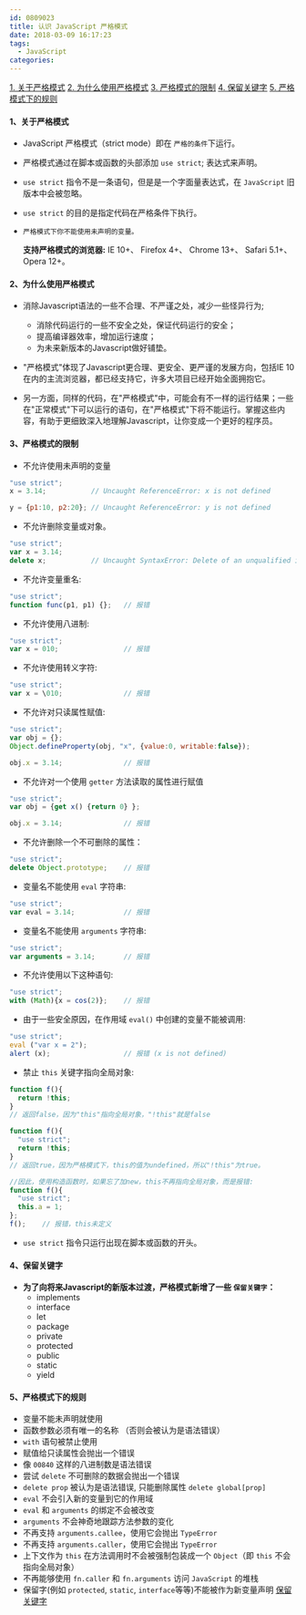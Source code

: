 ```yaml
---
id: 0809023
title: 认识 JavaScript 严格模式
date: 2018-03-09 16:17:23
tags:
  - JavaScript
categories:
---
```


<a href="#whatIs">1. 关于严格模式</a>
<a href="#why">2. 为什么使用严格模式</a>
<a href="#ctrl">3. 严格模式的限制</a>
<a href="#key">4. 保留关键字</a>
<a href="regulation">5. 严格模式下的规则</a>

#### <a name="whatIs">1、关于严格模式</a>

- JavaScript 严格模式（strict mode）即在 `严格的条件`下运行。

- 严格模式通过在脚本或函数的头部添加 `use strict`; 表达式来声明。

- `use strict` 指令不是一条语句，但是是一个字面量表达式，在 `JavaScript` 旧版本中会被忽略。

- `use strict` 的目的是指定代码在严格条件下执行。

- `严格模式下你不能使用未声明的变量。`

  **支持严格模式的浏览器:**
  IE 10+、 Firefox 4+、 Chrome 13+、 Safari 5.1+、 Opera 12+。

#### <a name="why">2、为什么使用严格模式</a>

- 消除Javascript语法的一些不合理、不严谨之处，减少一些怪异行为;
  - 消除代码运行的一些不安全之处，保证代码运行的安全；
  - 提高编译器效率，增加运行速度；
  - 为未来新版本的Javascript做好铺垫。

- "严格模式"体现了Javascript更合理、更安全、更严谨的发展方向，包括IE 10在内的主流浏览器，都已经支持它，许多大项目已经开始全面拥抱它。

- 另一方面，同样的代码，在"严格模式"中，可能会有不一样的运行结果；一些在"正常模式"下可以运行的语句，在"严格模式"下将不能运行。掌握这些内容，有助于更细致深入地理解Javascript，让你变成一个更好的程序员。

#### <a name="ctrl">3、严格模式的限制</a>

- 不允许使用未声明的变量
```js
"use strict";
x = 3.14;           // Uncaught ReferenceError: x is not defined

y = {p1:10, p2:20}; // Uncaught ReferenceError: y is not defined
```

- 不允许删除变量或对象。
```js
"use strict";
var x = 3.14;
delete x;           // Uncaught SyntaxError: Delete of an unqualified identifier in strict mode.
```

- 不允许变量重名:
```js
"use strict";
function func(p1, p1) {};   // 报错
```

- 不允许使用八进制:
```js
"use strict";
var x = 010;                // 报错
```

- 不允许使用转义字符:
```js
"use strict";
var x = \010;               // 报错
```

- 不允许对只读属性赋值:
```js
"use strict";
var obj = {};
Object.defineProperty(obj, "x", {value:0, writable:false});

obj.x = 3.14;               // 报错
```

- 不允许对一个使用 `getter` 方法读取的属性进行赋值
```js
"use strict";
var obj = {get x() {return 0} };

obj.x = 3.14;               // 报错
```

- 不允许删除一个不可删除的属性：
```js
"use strict";
delete Object.prototype;    // 报错
```

- 变量名不能使用 `eval` 字符串:
```js
"use strict";
var eval = 3.14;            // 报错
```

- 变量名不能使用 `arguments` 字符串:
```js
"use strict";
var arguments = 3.14;       // 报错
```

- 不允许使用以下这种语句:
```js
"use strict";
with (Math){x = cos(2)};    // 报错
```

- 由于一些安全原因，在作用域 `eval()` 中创建的变量不能被调用:
```js
"use strict";
eval ("var x = 2");
alert (x);                  // 报错 (x is not defined)
```

- 禁止 `this` 关键字指向全局对象:
```js
function f(){
  return !this;
} 
// 返回false，因为"this"指向全局对象，"!this"就是false

function f(){ 
  "use strict";
  return !this;
} 
// 返回true，因为严格模式下，this的值为undefined，所以"!this"为true。

//因此，使用构造函数时，如果忘了加new，this不再指向全局对象，而是报错:
function f(){
  "use strict";
  this.a = 1;
};
f();    // 报错，this未定义
```

- `use strict` 指令只运行出现在脚本或函数的开头。

#### <a name="key">4、保留关键字</a>

- **为了向将来Javascript的新版本过渡，严格模式新增了一些 `保留关键字`：**
  - implements
  - interface
  - let
  - package
  - private
  - protected
  - public
  - static
  - yield

#### <a name="#regulation">5、严格模式下的规则</a>

- 变量不能未声明就使用
- 函数参数必须有唯一的名称 （否则会被认为是语法错误）
- `with` 语句被禁止使用
- 赋值给只读属性会抛出一个错误
- 像 `00840` 这样的八进制数是语法错误
- 尝试 `delete` 不可删除的数据会抛出一个错误
- `delete prop` 被认为是语法错误, 只能删除属性 `delete global[prop]`
- `eval` 不会引入新的变量到它的作用域
- `eval` 和 `arguments` 的绑定不会被改变
- `arguments` 不会神奇地跟踪方法参数的变化
- 不再支持 `arguments.callee`，使用它会抛出 `TypeError`
- 不再支持 `arguments.caller`，使用它会抛出 `TypeError`
- 上下文作为 `this` 在方法调用时不会被强制包装成一个 `Object`（即 `this` 不会指向全局对象）
- 不再能够使用 `fn.caller` 和 `fn.arguments` 访问 `JavaScript` 的堆栈
- 保留字(例如 `protected`, `static`, `interface`等等)不能被作为新变量声明 <a href="#key">保留关键字</a>
